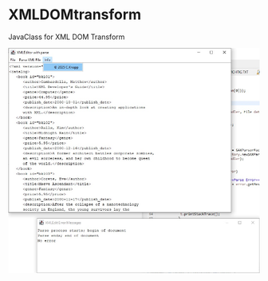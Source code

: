 # XMLDOMtransform
JavaClass for XML DOM Transform


<p align="center">
<img width="650" src="https://github.com/ChrisKnapp/XMLDOMtransform/blob/main/XMEditor%20(Java).jpg"
<br/>
<p/>

